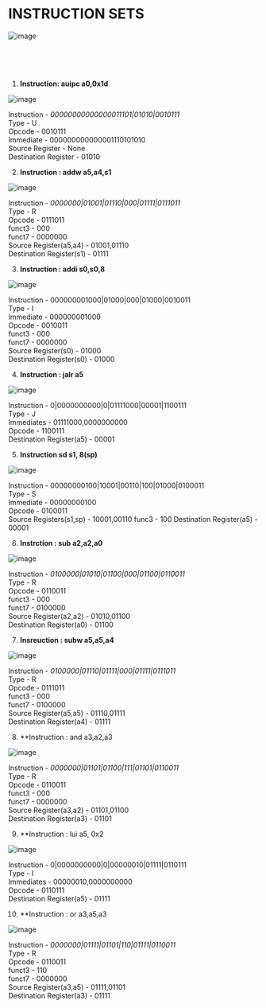 # INSTRUCTION SETS

![image](https://github.com/user-attachments/assets/e6d8c66b-1e0c-4188-aecc-55b1d2d79b5f)

<br>
<br>
<br>

1. **Instruction: auipc a0,0x1d** <br>

![image](https://github.com/user-attachments/assets/6d8175fa-888d-4f76-9f76-edff8ad4d71c)



Instruction - _00000000000000011101|01010|0010111_ <br>
Type - U<br>
Opcode - 0010111<br>
Immediate - 000000000000001110101010<br>
Source Register - None<br>
Destination Register - 01010<br>

2. **Instruction : addw a5,a4,s1**<br>

![image](https://github.com/user-attachments/assets/7cb8f6ee-15f9-4260-9ee6-52aec9bbc198)


Instruction - _0000000|01001|01110|000|01111|0111011_<br>
Type - R<br>
Opcode - 0111011<br>
funct3 - 000 <br>
funct7 - 0000000<br>
Source Register(a5,a4) - 01001,01110<br>
Destination Register(s1) - 01111<br>

3. **Instruction : addi s0,s0,8**<br>
   
![image](https://github.com/user-attachments/assets/f166af4e-efb6-4514-882f-35c85aa84168)

Instruction - 000000001000|01000|000|01000|0010011<br>
Type - I<br>
Immediate - 000000001000<br>
Opcode - 0010011<br>
funct3 - 000 <br>
funct7 - 0000000<br>
Source Register(s0) - 01000<br>
Destination Register(s0) - 01000<br>

4. **Instruction : jalr a5**<br>

![image](https://github.com/user-attachments/assets/8b75bde3-cc27-486c-8126-797550e70deb)

Instruction - 0|0000000000|0|01111000|00001|1100111<br>
Type - J<br>
Immediates - 01111000,0000000000<br>
Opcode - 1100111<br>
Destination Register(a5) - 00001<br>

5. **Instruction sd s1, 8(sp)**<br>
   
 ![image](https://github.com/user-attachments/assets/4d6e1291-1fe6-4cc8-84e0-e5f7ff9a20f3)


Instruction - 00000000100|10001|00110|100|01000|0100011<br>
Type - S<br>
Immediate - 00000000100<br>
Opcode - 0100011<br>
Source Registers(s1,sp) - 10001,00110
func3 - 100
Destination Register(a5) - 00001<br>

6. **Instrction : sub a2,a2,a0**

![image](https://github.com/user-attachments/assets/84cdc49e-63ab-43d8-bdfc-48b472c85155)

Instruction - _0100000|01010|01100|000|01100|0110011_<br>
Type - R<br>
Opcode - 0110011<br>
funct3 - 000 <br>
funct7 - 0100000<br>
Source Register(a2,a2) - 01010,01100<br>
Destination Register(a0) - 01100<br>

7. **Insreuction : subw a5,a5,a4**

![image](https://github.com/user-attachments/assets/30678f55-6c2a-472d-97a4-accdba725d9b)

Instruction - _0100000|01110|01111|000|01111|0111011_<br>
Type - R<br>
Opcode - 0111011<br>
funct3 - 000 <br>
funct7 - 0100000<br>
Source Register(a5,a5) - 01110,01111<br>
Destination Register(a4) - 01111<br>

8. **Instruction : and a3,a2,a3

![image](https://github.com/user-attachments/assets/da566a57-4314-4621-ae59-1a5036de7e1c)

Instruction - _0000000|01101|01100|111|01101|0110011_<br>
Type - R<br>
Opcode - 0110011<br>
funct3 - 000 <br>
funct7 - 0000000<br>
Source Register(a3,a2) - 01101,01100<br>
Destination Register(a3) - 01101<br>

9. **Instruction : lui a5, 0x2

![image](https://github.com/user-attachments/assets/d27877f1-8bb4-4220-b401-ff91821c8d55)


Instruction - 0|0000000000|0|00000010|01111|0110111<br>
Type - I<br>
Immediates - 00000010,0000000000<br>
Opcode - 0110111<br>
Destination Register(a5) - 01111<br>

10. **Instruction : or a3,a5,a3

![image](https://github.com/user-attachments/assets/12341b0c-c081-47af-af66-c3e77efae671)

Instruction - _0000000|01111|01101|110|01111|0110011_<br>
Type - R<br>
Opcode - 0110011<br>
funct3 - 110 <br>
funct7 - 0000000<br>
Source Register(a3,a5) - 01111,01101<br>
Destination Register(a3) - 01111<br>


